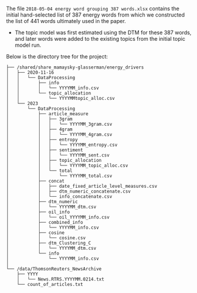 The file `2018-05-04 energy word grouping 387 words.xlsx` contains the initial hand-selected list of 387 energy words from which we constructed the list of 441 words ultimately used in the paper.
* The topic model was first estimated using the DTM for these 387 words, and later words were added to the existing topics from the initial topic model run.

Below is the directory tree for the project:
```
├── /shared/share_mamaysky-glasserman/energy_drivers
│   ├── 2020-11-16
│   │   └── DataProcessing
│   │       ├── info
│   │       │   └── YYYYMM_info.csv
│   │       └── topic_allocation
│   │           └── YYYYMMtopic_alloc.csv
│   └── 2023
│       └── DataProcessing
│           ├── article_measure
│           │   ├── 3gram
│           │   │   └── YYYYMM_3gram.csv
│           │   ├── 4gram
│           │   │   └── YYYYMM_4gram.csv
│           │   ├── entropy
│           │   │   └── YYYYMM_entropy.csv
│           │   ├── sentiment
│           │   │   └── YYYYMM_sent.csv
│           │   ├── topic_allocation
│           │   │   └── YYYYMM_topic_alloc.csv
│           │   └── total
│           │       └── YYYYMM_total.csv
│           ├── concat
│           │   ├── date_fixed_article_level_measures.csv
│           │   ├── dtm_numeric_concatenate.csv
│           │   └── info_concatenate.csv
│           ├── dtm_numeric
│           │   └── YYYYMM_dtm.csv
│           ├── oil_info
│           │   └── oil_YYYYMM_info.csv
│           ├── combined_info
│           │   └── YYYYMM_info.csv
│           ├── cosine
│           │   └── cosine.csv
│           ├── dtm_Clustering_C
│           │   └── YYYYMM_dtm.csv
│           └── info
│               └── YYYYMM_info.csv
│
└── /data/ThomsonReuters_NewsArchive
    ├── YYYY
    │   └── News.RTRS.YYYYMM.0214.txt
    └── count_of_articles.txt
```
